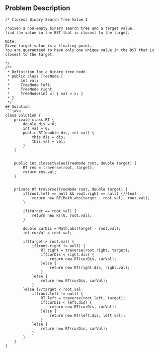 ## Problem Description
```
/* Closest Binary Search Tree Value I

/*Given a non-empty binary search tree and a target value, 
find the value in the BST that is closest to the target.

Note:
Given target value is a floating point.
You are guaranteed to have only one unique value in the BST that is closest to the target.

*/
/**
 * Definition for a binary tree node.
 * public class TreeNode {
 *     int val;
 *     TreeNode left;
 *     TreeNode right;
 *     TreeNode(int x) { val = x; }
 * }
 */
## Solution
```java
class Solution {
    private class RT {
        double dis = 0;
        int val = 0;
        public RT(double dis, int val) {
            this.dis = dis;
            this.val = val;
        }
    }
    
    
    public int closestValue(TreeNode root, double target) {
        RT res = traverse(root, target);
        return res.val;
    }
    
    
    private RT traverse(TreeNode root, double target) {
        if(root.left == null && root.right == null) {//leaf
            return new RT(Math.abs(target - root.val), root.val);
        }
        
        if(target == root.val) {
            return new RT(0, root.val);
        }
        
        double curDis = Math.abs(target - root.val);
        int curVal = root.val;
        
        if(target > root.val) {
            if(root.right != null) {
                RT right = traverse(root.right, target);
                if(curDis < right.dis) {
                    return new RT(curDis, curVal);
                }else {
                    return new RT(right.dis, right.val);
                }
            }else {
                return new RT(curDis, curVal);
            }    
        }else {//target < root.val
            if(root.left != null) {
                RT left = traverse(root.left, target);
                if(curDis < left.dis) {
                    return new RT(curDis, curVal);
                }else {
                    return new RT(left.dis, left.val);
                }
            }else {
                return new RT(curDis, curVal);
            }            
        }
    }
}

